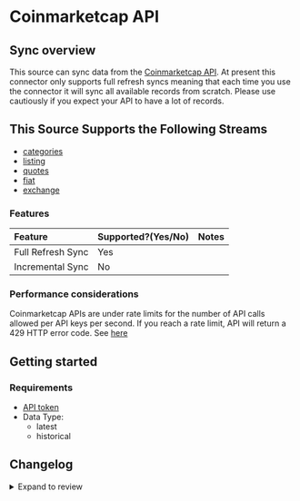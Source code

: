 # Coinmarketcap API

## Sync overview

This source can sync data from the [Coinmarketcap API](https://coinmarketcap.com/api/documentation/v1/). At present this connector only supports full refresh syncs meaning that each time you use the connector it will sync all available records from scratch. Please use cautiously if you expect your API to have a lot of records.

## This Source Supports the Following Streams

- [categories](https://coinmarketcap.com/api/documentation/v1/#operation/getV1CryptocurrencyCategories)
- [listing](https://coinmarketcap.com/api/documentation/v1/#operation/getV1CryptocurrencyListingsLatest)
- [quotes](https://coinmarketcap.com/api/documentation/v1/#operation/getV2CryptocurrencyQuotesLatest)
- [fiat](https://coinmarketcap.com/api/documentation/v1/#tag/fiat)
- [exchange](https://coinmarketcap.com/api/documentation/v1/#tag/exchange)

### Features

| Feature           | Supported?\(Yes/No\) | Notes |
| :---------------- | :------------------- | :---- |
| Full Refresh Sync | Yes                  |       |
| Incremental Sync  | No                   |       |

### Performance considerations

Coinmarketcap APIs are under rate limits for the number of API calls allowed per API keys per second. If you reach a rate limit, API will return a 429 HTTP error code. See [here](https://coinmarketcap.com/api/documentation/v1/#section/Errors-and-Rate-Limits)

## Getting started

### Requirements

- [API token](https://coinmarketcap.com/api/documentation/v1/#section/Authentication)
- Data Type:
  - latest
  - historical

## Changelog

<details>
  <summary>Expand to review</summary>

| Version | Date       | Pull Request                                              | Subject                                         |
| :------ | :--------- | :-------------------------------------------------------- | :---------------------------------------------- |
| 0.1.4 | 2024-06-21 | [39942](https://github.com/airbytehq/airbyte/pull/39942) | Update dependencies |
| 0.1.3 | 2024-06-06 | [39161](https://github.com/airbytehq/airbyte/pull/39161) | [autopull] Upgrade base image to v1.2.2 |
| 0.1.2 | 2024-05-13 | [38134](https://github.com/airbytehq/airbyte/pull/38134) | Make connector compatabile with builder |
| 0.1.1 | 2022-11-01 | [18790](https://github.com/airbytehq/airbyte/pull/18790) | Correct coinmarket spec |
| 0.1.0 | 2022-10-29 | [18565](https://github.com/airbytehq/airbyte/pull/18565) | 🎉 New Source: Coinmarketcap API [low-code CDK] |

</details>
